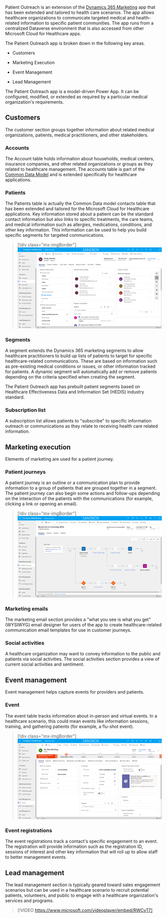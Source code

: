 Patient Outreach is an extension of the [Dynamics 365 Marketing](https://docs.microsoft.com/learn/modules/dynamics-365-for-marketing/?azure-portal=true) app that has been extended and tailored to health care scenarios. The app allows healthcare organizations to communicate targeted medical and health-related information to specific patient communities. The app runs from a centralized Dataverse environment that is also accessed from other Microsoft Cloud for Healthcare apps.

The Patient Outreach app is broken down in the following key areas.

- Customers

- Marketing Execution

- Event Management

- Lead Management

The Patient Outreach app is a model-driven Power App. It can be configured, modified, or extended as required by a particular medical organization's requirements.

## Customers

The customer section groups together information about related medical organizations, patients, medical practitioners, and other stakeholders.

### Accounts

The Account table holds information about households, medical centers, insurance companies, and other related organizations or groups as they related to healthcare management. The accounts table is part of the [Common Data Model](https://docs.microsoft.com/common-data-model/?azure-portal=true) and is extended specifically for healthcare applications.

### Patients

The Patients table is actually the Common Data model contacts table that has been extended and tailored for the Microsoft Cloud for Healthcare applications. Key information stored about a patient can be the standard contact information but also links to specific treatments, the care teams, and medical information such as allergies, medications, conditions, and other key information. This information can be used to help you build specific segments for targeted communications.

> [!div class="mx-imgBorder"]
> [![Screenshot of Patient row in Patient Outreach app.](../media/4-1-patient.png)](../media/4-1-patient.png#lightbox)

### Segments

A segment extends the Dynamics 365 marketing segments to allow healthcare practitioners to build up lists of patients to target for specific healthcare-related communications. These are based on information such as pre-existing medical conditions or issues, or other information tracked for patients. A dynamic segment will automatically add or remove patients depending on the criteria specified when creating the segment.

The Patient Outreach app has prebuilt patient segments based on Healthcare Effectiveness Data and Information Set (HEDIS) industry standard.

### Subscription list

A subscription list allows patients to "subscribe" to specific information outreach or communications as they relate to receiving health care related information.

## Marketing execution

Elements of marketing are used for a patient journey.

### Patient journeys

A patient journey is an outline or a communication plan to provide information to a group of patients that are grouped together in a segment. The patient journey can also begin some actions and follow-ups depending on the interaction of the patients with the communications (for example, clicking a link or opening an email).

> [!div class="mx-imgBorder"]
> [![Overview of a patient journey, the example of a Breast cancer screening journey is triggered when a patient is added to a segment.](../media/4-2-journey.png)](../media/4-2-journey.png#lightbox)

### Marketing emails

The marketing email section provides a "what you see is what you get" (WYSIWYG) email designer for users of the app to create healthcare-related communication email templates for use in customer journeys.

### Social activities

A healthcare organization may want to convey information to the public and patients via social activities. The social activities section provides a view of current social activities and sentiment.

## Event management

Event management helps capture events for providers and patients.

### Event

The event table tracks information about in-person and virtual events. In a healthcare scenario, this could mean events like information sessions, training, and gathering patients (for example, a flu-shot event).

> [!div class="mx-imgBorder"]
> [![Screenshot showing the event management form for the Patient Outreach app.](../media/4-3-event.png)](../media/4-3-event.png#lightbox)

### Event registrations

The event registrations track a contact's specific engagement to an event. The registration will provide information such as the registration ID, sessions of interest and other key information that will roll up to allow staff to better management events.

## Lead management

The lead management section is typically geared toward sales engagement scenarios but can be used in a healthcare scenario to recruit potential patients, volunteers, and public to engage with a healthcare organization's services and programs.

> [!VIDEO https://www.microsoft.com/videoplayer/embed/RWCyT7]
